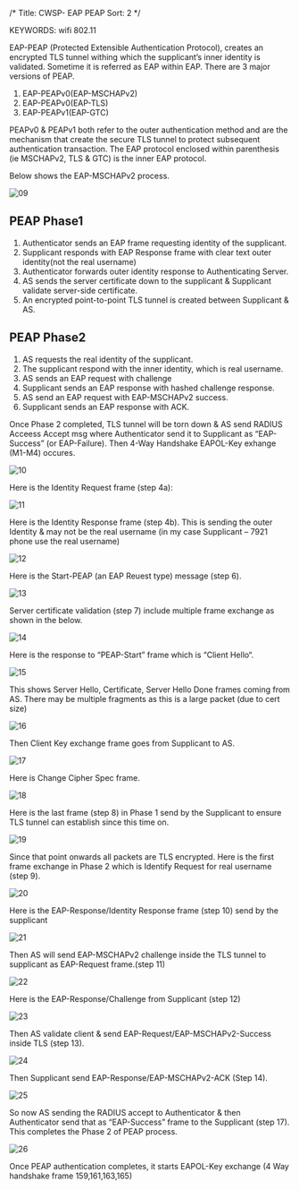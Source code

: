 /*
 Title: CWSP- EAP PEAP
 Sort: 2
 */

KEYWORDS: wifi 802.11

EAP-PEAP (Protected Extensible Authentication Protocol), creates an encrypted TLS tunnel withing which the supplicant’s inner identity is validated. Sometime it is referred as EAP within EAP. There are 3 major versions of PEAP.

1. EAP-PEAPv0(EAP-MSCHAPv2)   
2. EAP-PEAPv0(EAP-TLS)  
3. EAP-PEAPv1(EAP-GTC)  

PEAPv0 & PEAPv1 both refer to the outer authentication method and are the mechanism that create the secure TLS tunnel to protect subsequent authentication transaction. The EAP protocol enclosed within parenthesis (ie MSCHAPv2, TLS & GTC) is the inner EAP protocol.

Below shows the EAP-MSCHAPv2 process.

![09](%image_url%/2016/2016041309.png)

## PEAP Phase1
1. Authenticator sends an EAP frame requesting identity of the supplicant.   
2. Supplicant responds with EAP Response frame with clear text outer identity(not the real username)   
3. Authenticator forwards outer identity response to Authenticating Server.   
4. AS sends the server certificate down to the supplicant & Supplicant validate server-side certificate.    
5. An encrypted point-to-point TLS tunnel is created between Supplicant  & AS.

## PEAP Phase2
1. AS requests the real identity of the supplicant.   
2. The supplicant respond with the inner identity, which is real username.   
3. AS sends an EAP request with challenge    
4. Supplicant sends an EAP response with hashed challenge response.    
5. AS send an EAP request with EAP-MSCHAPv2 success.   
6. Supplicant sends an EAP response with ACK.

Once Phase 2 completed, TLS tunnel will be torn down & AS send RADIUS Acceess Accept msg where Authenticator send it to Supplicant as “EAP-Success” (or EAP-Failure). Then 4-Way Handshake EAPOL-Key exhange (M1-M4) occures.

![10](%image_url%/2016/2016041310.png)

Here is the Identity Request frame (step 4a):

![11](%image_url%/2016/2016041311.png)

Here is the Identity Response frame (step 4b). This is sending the outer Identity & may not be the real username (in my case Supplicant – 7921 phone use the real username)

![12](%image_url%/2016/2016041312.png)

Here is the Start-PEAP (an EAP Reuest type) message (step 6).

![13](%image_url%/2016/2016041313.png)

Server certificate validation (step 7) include multiple frame exchange as shown in the below.

![14](%image_url%/2016/2016041314.png)

Here is the response to “PEAP-Start” frame which  is “Client Hello“.

![15](%image_url%/2016/2016041315.png)

This shows Server Hello, Certificate, Server Hello Done frames coming from AS. There may be multiple fragments as this is a large packet (due to cert size)

![16](%image_url%/2016/2016041316.png)

Then Client Key exchange frame goes from Supplicant to AS.

![17](%image_url%/2016/2016041317.png)

Here is Change Cipher Spec frame.

![18](%image_url%/2016/2016041318.png)

Here is the  last frame (step 8) in Phase 1 send by the Supplicant to ensure TLS tunnel can establish since this time on.

![19](%image_url%/2016/2016041319.png)

Since that point onwards all packets are TLS encrypted. Here is the first frame exchange in Phase 2 which is Identify Request for real username (step 9).

![20](%image_url%/2016/2016041320.png)

Here is the EAP-Response/Identity Response frame (step 10) send by the supplicant

![21](%image_url%/2016/2016041321.png)

Then AS will send EAP-MSCHAPv2 challenge inside the TLS tunnel to supplicant as EAP-Request frame.(step 11)

![22](%image_url%/2016/2016041322.png)

Here is the EAP-Response/Challenge from Supplicant (step 12)

![23](%image_url%/2016/2016041323.png)

Then AS validate client & send EAP-Request/EAP-MSCHAPv2-Success inside TLS (step 13).

![24](%image_url%/2016/2016041324.png)

Then Supplicant send EAP-Response/EAP-MSCHAPv2-ACK (Step 14).

![25](%image_url%/2016/2016041325.png)

So now AS sending the RADIUS accept to Authenticator & then Authenticator send that as “EAP-Success” frame to the Supplicant (step 17). This completes the Phase 2 of PEAP process.

![26](%image_url%/2016/2016041316.png)

Once PEAP authentication completes, it starts EAPOL-Key exchange (4 Way handshake frame 159,161,163,165)
